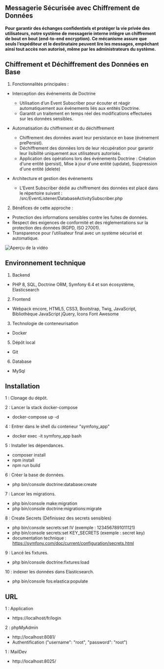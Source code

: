 ## Messagerie Sécurisée avec Chiffrement de Données

#### Pour garantir des échanges confidentiels et protéger la vie privée des utilisateurs, notre système de messagerie interne intègre un chiffrement de bout en bout (end-to-end encryption). Ce mécanisme assure que seuls l’expéditeur et le destinataire peuvent lire les messages, empêchant ainsi tout accès non autorisé, même par les administrateurs du système.

## Chiffrement et Déchiffrement des Données en Base

1. Fonctionnalités principales :

  -  Interception des événements de Doctrine
      - Utilisation d’un Event Subscriber pour écouter et réagir automatiquement aux événements liés aux entités Doctrine.
      - Garantit un traitement en temps réel des modifications effectuées sur les données sensibles.

  -  Automatisation du chiffrement et du déchiffrement
      - Chiffrement des données avant leur persistance en base (événement prePersist).
      - Déchiffrement des données lors de leur récupération pour garantir leur lisibilité uniquement aux utilisateurs autorisés.
      - Application des opérations lors des événements Doctrine : Création d'une entité (persist), Mise à jour d'une entité (update), Suppression d'une entité (delete)

  -  Architecture et gestion des événements
      - L'Event Subscriber dédié au chiffrement des données est placé dans le répertoire suivant : /src/EventListener/DatabaseActivitySubscriber.php

2. Bénéfices de cette approche :

  -  Protection des informations sensibles contre les fuites de données.
  -  Respect des exigences de conformité et des réglementations sur la protection des données (RGPD, ISO 27001).
  - Transparence pour l’utilisateur final avec un système sécurisé et automatique.

![Aperçu de la vidéo](Screens.gif)

## Environnement technique

1. Backend
  - PHP 8, SQL, Doctrine ORM, Symfony 6.4 et son écosystème, Elasticsearch

2. Frontend
  - Webpack encore, HTML5, CSS3, Bootstrap, Twig, JavaScript, Bibliothèque JavaScript jQuery, Icons Font Awesome

3. Technologie de conteneurisation
  - Docker

5. Dépôt local
  - Git

6. Database
  - MySql

## Installation

1 : Clonage du dépôt.

2 : Lancer la stack docker-compose
  - docker-compose up -d

4 : Entrer dans le shell du conteneur "symfony_app"
  - docker exec -it symfony_app bash

5 : Installer les dépendances.
  - composer install
  - npm install
  - npm run build

6 : Créer la base de données.
  - php bin/console doctrine:database:create

7 : Lancer les migrations.
  - php bin/console make:migration
  - php bin/console doctrine:migrations:migrate

8 : Create Secrets (Définissez des secrets sensibles)
  - php bin/console secrets:set IV (exemple : 1234567891011121)
  - php bin/console secrets:set KEY_SECRETS (exemple : secret key)
  - documentation technique : https://symfony.com/doc/current/configuration/secrets.html

9 : Lancé les fixtures.
  - php bin/console doctrine:fixtures:load

10 : indexer les données dans Elasticsearch.
  - php bin/console fos:elastica:populate

## URL

1 : Application
   - https://localhost/fr/login

2 : phpMyAdmin
  - http://localhost:8081/
  - Authentification ("username": "root", "password": "root")

1 : MailDev
   - http://localhost:8025/